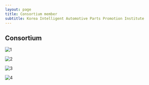 ```yaml
---
layout: page
title: Consortium member
subtitle: Korea Intelligent Automotive Parts Promotion Institute
---
```


## Consortium

![1](/assets/img/consortium_member/1.jpg)

![2](/assets/img/consortium_member/2.jpg)

![3](/assets/img/consortium_member/3.jpg)

![4](/assets/img/consortium_member/4.jpg)

